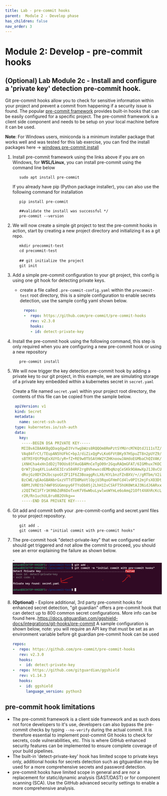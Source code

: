 ```yaml
---
title: Lab - pre-commit hooks
parent:  Module 2 - Develop phase
has_children: false
nav_order: 3
---
```


# Module 2: Develop - pre-commit hooks

## (Optional) Lab Module 2c - Install and configure a 'private key' detection pre-commit hook.

Git pre-commit hooks allow you to check for sensitive information within your project and prevent a commit from happening if a security issue is found. The popular [pre-commit framework](https://pre-commit.com/) provides built-in hooks that can be easily configured for a specific project. The pre-commit framework is a client side component and needs to be setup on your local machine before it can be used. 

**Note**: For Windows users, miniconda is a minimum installer package that works well and was tested for this lab exercise, you can find the install packages here -> [windows pre-commit install](https://docs.conda.io/en/latest/miniconda.html)

1. Install pre-commit framework using the links above if you are on Windows, for **WSL/Linux**, you can install pre-commit using the command line below
   ```shell
      sudo apt install pre-commit
   ```
   If you already have pip (Python package installer), you can also use the following command for installation
   ```shell
      pip install pre-commit
   ```

   ```shell
      ##validate the install was successful */
      pre-commit --version
   ```

2. We will now create a simple git project to test the pre-commit hooks in action, start by creating a new project directory and initializing it as a git repo.

   ```shell
      mkdir precommit-test
      cd precommit-test
      
      ## git initialize the project
      git init
   ```
3. Add a simple pre-commit configuration to your git project, this config is using one git hook for detecting private keys.
    
    - create a file called `.pre-commit-config.yaml` within the `precommit-test` root directory, this is a simple configuration to enable secrets detection, use the sample config yaml shown below.
      
   ```yml
        repos:
        -  repo: https://github.com/pre-commit/pre-commit-hooks
           rev: v2.3.0
           hooks:
           - id: detect-private-key
   ```
4. Install the pre-commit hook using the following command, this step is only required when you are configuring a new pre-commit hook or using a new repository
      ```shell
         pre-commit install
      ```

4. We will now trigger the key detection pre-commit hook by adding a private key to our git project, in this example, we are simulating storage of a private key embedded within a kubernetes secret in `secret.yaml` 

   Create a file named `secret.yaml` within your project root directory, the contents of this file can be copied from the sample below.

   ```yml
    apiVersion: v1
    kind: Secret
    metadata:
      name: secret-ssh-auth
    type: kubernetes.io/ssh-auth
    data:
      key: 
       -----BEGIN DSA PRIVATE KEY-----
       MIIBvAIBAAKBgQDaqdgwD3YvYwgbWzs8RQQOm8RmPztSYMUrcM7KQtdJ111sTZ/x
       VAq84frCt/TEupAN5hUFkC+bpJ/diZixQgPvLKo6FVtBKy97HSpuZT8n2pUYZ9/4
       sBTR5YQtP9qExXUYO/yR+fZ+RE9w0TbSAtHW2YZHKnoowJAHdoEGMbaChQIVAK/q
       iXNHCha4xHnIdD2jT0OUs03fAoGBAMnCeTgO09r2GquRAQmGFAT/6IGMhux7KOC8
       QrW7jDaqAYLiuA45E3Ira584RF2rg0VhewxcdEMbqNzqCeSKk9OAmwXpJ1J8vCUR
       dRojGz0DYZHJbcspoGtZF1IF6Z3BoaggRcLX6/KYLbnzFZnBXV/+//gRTbm/V2ie
       BzCWE/qEAoGBANbrGxzVTTdTD8MaVtlOpjU3RqoGFHmFCd4lv0PIt2mjFsXO3Dt/
       6BMtJVREtb74WF0SUGmnpy6FTYoDb05j2LhH1IvCSkFT5hUK0WtAJ3NidJ6ARxxD
       z2QITWI1FTr1K9NbZdR6DoTxeKfV6wWbuLywlwoWYmLe6oAmq21Oft4XAhRcKcLk
       r2R/Rn1uchUL8ru0B2OVkg==
       -----END DSA PRIVATE KEY-----
    ```
5. Git add and commit both your .pre-commit-config and secret.yaml files to your project repository.
   ```shell
      git add .
      git commit -m "initial commit with pre-commit hooks"
   ```

6. The pre-commit hook "detect-private-key" that we configured earlier should get triggered and not allow the commit to proceed, you should see an error explaining the failure as shown below.


   -![pre-commit hook detection](../../assets/images/module2/pre-commit-failure.png)


7. **(Optional)** - Explore additional, 3rd party pre-commit hooks for enhanced secret detection, "git guardian" offers a pre-commit hook that can detect up to 800 common secret configurations. More info can be found here..https://docs.gitguardian.com/ggshield-docs/integrations/git-hooks/pre-commit  A sample configuration is shown below, note: you will require an API key that must be set as an environment variable before git guardian pre-commit hook can be used
   ```yaml
   repos:
   -  repo: https://github.com/pre-commit/pre-commit-hooks
      rev: v2.3.0
      hooks:
      -  id: detect-private-key
   -  repo: https://github.com/gitguardian/ggshield
      rev: v1.14.3
      hooks:
      -  id: ggshield
         language_version: python3
   ```


## pre-commit hook limitations
- The pre-commit framework is a client side framework and as such does not force developers to it's use, developers can also bypass the pre-commit checks by typing `--no-verify` during the actual commit. It is therefore essential to implement post-commit Git hooks to check for secrets, code vulnerabilities, etc. This is where GitHub enhanced security features can be implemented to ensure complete coverage of your build pipelines.
- The built-in 'detect-private-key' hook has limited scope to private keys only, additional hooks for secrets detection such as gitguardian may be used for a more comprehensive secrets and password detection.
- pre-commit hooks have limited scope in general and are nor a replacement for static/dynamic analysis (SAST/DAST) or for component scanning (SCA). Use the GitHub advanced security settings to enable a more comprehensive analysis.





















